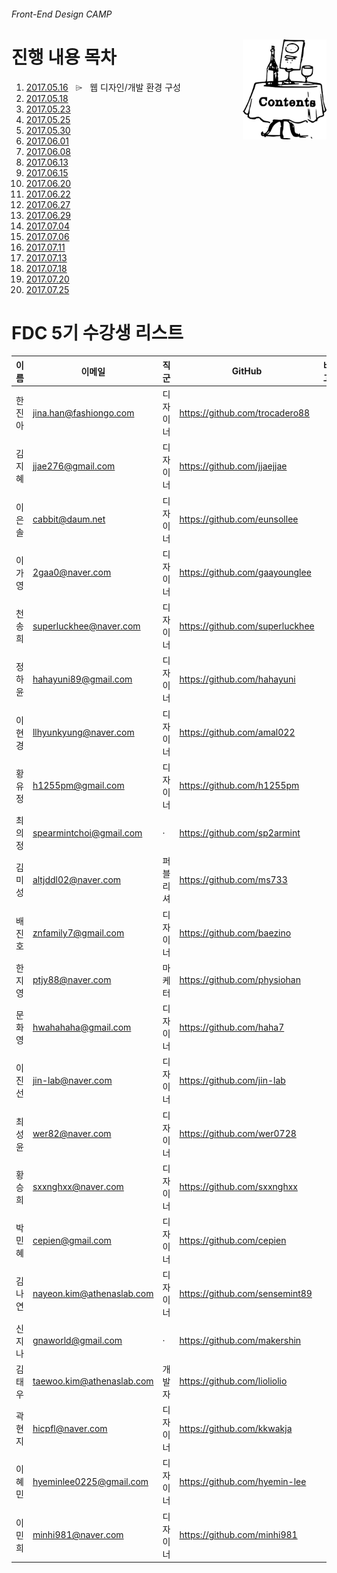 ###### Front-End Design CAMP

<img src="../Assets/table-of-contents.png" alt="목차" align="right" width="134" height="160">

# 진행 내용 목차

1. [2017.05.16](./README/0516.md) &nbsp; ⌲ &nbsp; 웹 디자인/개발 환경 구성
1. [2017.05.18]() &nbsp;
1. [2017.05.23]() &nbsp;
1. [2017.05.25]() &nbsp;
1. [2017.05.30]() &nbsp;
1. [2017.06.01]() &nbsp;
1. [2017.06.08]() &nbsp;
1. [2017.06.13]() &nbsp;
1. [2017.06.15]() &nbsp;
1. [2017.06.20]() &nbsp;
1. [2017.06.22]() &nbsp;
1. [2017.06.27]() &nbsp;
1. [2017.06.29]() &nbsp;
1. [2017.07.04]() &nbsp;
1. [2017.07.06]() &nbsp;
1. [2017.07.11]() &nbsp;
1. [2017.07.13]() &nbsp;
1. [2017.07.18]() &nbsp;
1. [2017.07.20]() &nbsp;
1. [2017.07.25]() &nbsp;


# FDC 5기 수강생 리스트

이름 | 이메일 | 직군 | GitHub | 비고
--- | --- | --- | --- | ---
한진아 | jina.han@fashiongo.com    | 디자이너 | https://github.com/trocadero88 |
김지혜 | jjae276@gmail.com         | 디자이너 | https://github.com/jjaejjae   |
이은솔 | cabbit@daum.net           | 디자이너 | https://github.com/eunsollee  |
이가영 | 2gaa0@naver.com           | 디자이너 | https://github.com/gaayounglee |
천송희 | superluckhee@naver.com    | 디자이너 | https://github.com/superluckhee |
정하윤 | hahayuni89@gmail.com      | 디자이너 | https://github.com/hahayuni   |
이현경 | llhyunkyung@naver.com     | 디자이너 | https://github.com/amal022    |
황유정 | h1255pm@gmail.com         | 디자이너 | https://github.com/h1255pm    |
최의정 | spearmintchoi@gmail.com   | ·      | https://github.com/sp2armint | 
김미성 | altjddl02@naver.com       | 퍼블리셔 | https://github.com/ms733      |
배진호 | znfamily7@gmail.com       | 디자이너 | https://github.com/baezino    | 
한지영 | ptjy88@naver.com          | 마케터  | https://github.com/physiohan  |
문화영 | hwahahaha@gmail.com       | 디자이너 | https://github.com/haha7      |
이진선 | jin-lab@naver.com         | 디자이너 | https://github.com/jin-lab    |
최성윤 | wer82@naver.com           | 디자이너 | https://github.com/wer0728    |
황승희 | sxxnghxx@naver.com        | 디자이너 | https://github.com/sxxnghxx   |
박민혜 | cepien@gmail.com          | 디자이너 | https://github.com/cepien     |
김나연 | nayeon.kim@athenaslab.com | 디자이너 | https://github.com/sensemint89 |
신지나 | gnaworld@gmail.com        | ·      | https://github.com/makershin  |
김태우 | taewoo.kim@athenaslab.com | 개발자  | https://github.com/lioliolio  |
곽현지 | hicpfl@naver.com          | 디자이너 | https://github.com/kkwakja    |
이혜민 | hyeminlee0225@gmail.com   | 디자이너 | https://github.com/hyemin-lee |
이민희 | minhi981@naver.com        | 디자이너 | https://github.com/minhi981   |
